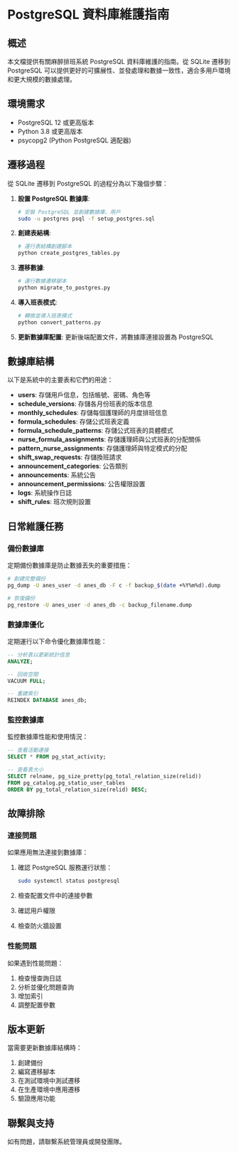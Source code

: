 # PostgreSQL 資料庫維護指南

## 概述

本文檔提供有關麻醉排班系統 PostgreSQL 資料庫維護的指南。從 SQLite 遷移到 PostgreSQL 可以提供更好的可擴展性、並發處理和數據一致性，適合多用戶環境和更大規模的數據處理。

## 環境需求

- PostgreSQL 12 或更高版本
- Python 3.8 或更高版本
- psycopg2 (Python PostgreSQL 適配器)

## 遷移過程

從 SQLite 遷移到 PostgreSQL 的過程分為以下幾個步驟：

1. **設置 PostgreSQL 數據庫**:
   ```bash
   # 安裝 PostgreSQL 並創建數據庫、用戶
   sudo -u postgres psql -f setup_postgres.sql
   ```

2. **創建表結構**:
   ```bash
   # 運行表結構創建腳本
   python create_postgres_tables.py
   ```

3. **遷移數據**:
   ```bash
   # 運行數據遷移腳本
   python migrate_to_postgres.py
   ```

4. **導入班表模式**:
   ```bash
   # 轉換並導入班表模式
   python convert_patterns.py
   ```

5. **更新數據庫配置**:
   更新後端配置文件，將數據庫連接設置為 PostgreSQL

## 數據庫結構

以下是系統中的主要表和它們的用途：

- **users**: 存儲用戶信息，包括帳號、密碼、角色等
- **schedule_versions**: 存儲各月份班表的版本信息
- **monthly_schedules**: 存儲每個護理師的月度排班信息
- **formula_schedules**: 存儲公式班表定義
- **formula_schedule_patterns**: 存儲公式班表的具體模式
- **nurse_formula_assignments**: 存儲護理師與公式班表的分配關係
- **pattern_nurse_assignments**: 存儲護理師與特定模式的分配
- **shift_swap_requests**: 存儲換班請求
- **announcement_categories**: 公告類別
- **announcements**: 系統公告
- **announcement_permissions**: 公告權限設置
- **logs**: 系統操作日誌
- **shift_rules**: 班次規則設置

## 日常維護任務

### 備份數據庫

定期備份數據庫是防止數據丟失的重要措施：

```bash
# 創建完整備份
pg_dump -U anes_user -d anes_db -F c -f backup_$(date +%Y%m%d).dump

# 恢復備份
pg_restore -U anes_user -d anes_db -c backup_filename.dump
```

### 數據庫優化

定期運行以下命令優化數據庫性能：

```sql
-- 分析表以更新統計信息
ANALYZE;

-- 回收空間
VACUUM FULL;

-- 重建索引
REINDEX DATABASE anes_db;
```

### 監控數據庫

監控數據庫性能和使用情況：

```sql
-- 查看活動連接
SELECT * FROM pg_stat_activity;

-- 查看表大小
SELECT relname, pg_size_pretty(pg_total_relation_size(relid))
FROM pg_catalog.pg_statio_user_tables
ORDER BY pg_total_relation_size(relid) DESC;
```

## 故障排除

### 連接問題

如果應用無法連接到數據庫：

1. 確認 PostgreSQL 服務運行狀態：
   ```bash
   sudo systemctl status postgresql
   ```

2. 檢查配置文件中的連接參數
3. 確認用戶權限
4. 檢查防火牆設置

### 性能問題

如果遇到性能問題：

1. 檢查慢查詢日誌
2. 分析並優化問題查詢
3. 增加索引
4. 調整配置參數

## 版本更新

當需要更新數據庫結構時：

1. 創建備份
2. 編寫遷移腳本
3. 在測試環境中測試遷移
4. 在生產環境中應用遷移
5. 驗證應用功能

## 聯繫與支持

如有問題，請聯繫系統管理員或開發團隊。 